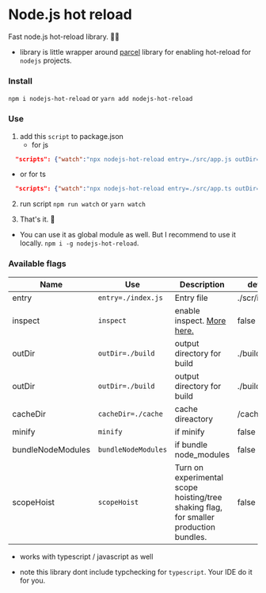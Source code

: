 # Node.js hot reload

Fast node.js hot-reload library. 🚀🚀

- library is little wrapper around [parcel](https://en.parceljs.org/) library for enabling hot-reload for `nodejs` projects.

### Install

`npm i nodejs-hot-reload`
or
`yarn add nodejs-hot-reload`

### Use

1. add this `script` to package.json
   - for js

```json
  "scripts": {"watch":"npx nodejs-hot-reload entry=./src/app.js outDir=./build"},
```

- or for ts

```json
  "scripts": {"watch":"npx nodejs-hot-reload entry=./src/app.ts outDir=./build"},
```

2. run script `npm run watch` or `yarn watch`

3. That's it. 🤗

- You can use it as global module as well. But I recommend to use it locally.
  `npm i -g nodejs-hot-reload`.

### Available flags

| Name              | Use                 | Description                                                                                | default        |
| ----------------- | ------------------- | ------------------------------------------------------------------------------------------ | -------------- |
| entry             | `entry=./index.js`  | Entry file                                                                                 | ./scr/index.js |
| inspect           | `inspect`           | enable inspect. [More here.](https://nodejs.org/de/docs/guides/debugging-getting-started/) | false          |
| outDir            | `outDir=./build`    | output directory for build                                                                 | ./build        |
| outDir            | `outDir=./build`    | output directory for build                                                                 | ./build        |
| cacheDir          | `cacheDir=./cache`  | cache direactory                                                                           | /cache         |
| minify            | `minify`            | if minify                                                                                  | false          |
| bundleNodeModules | `bundleNodeModules` | if bundle node_modules                                                                     | false          |
| scopeHoist        | `scopeHoist`        | Turn on experimental scope hoisting/tree shaking flag, for smaller production bundles.     | false          |

- works with typescript / javascript as well

* note this library dont include typchecking for `typescript`. Your IDE do it for you.
